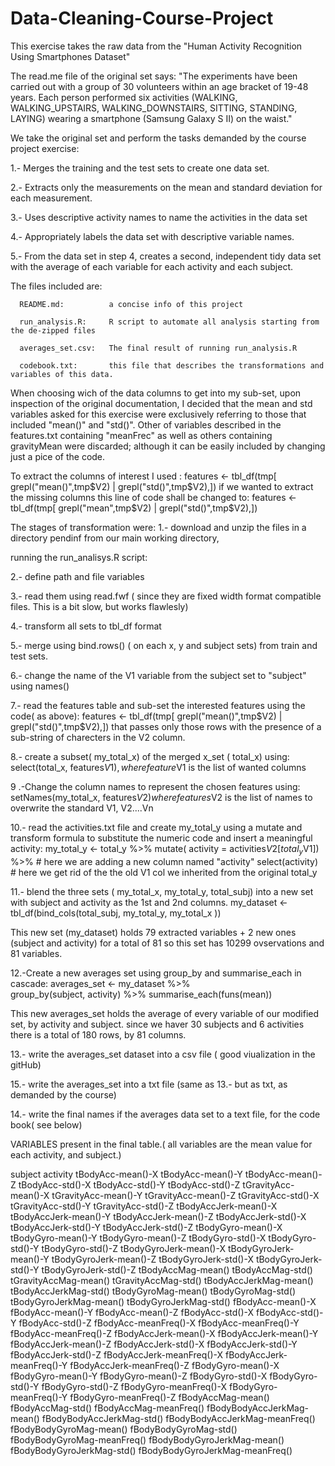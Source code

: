 
# Data-Cleaning-Course-Project

 This exercise  takes the raw data from the "Human Activity Recognition Using Smartphones Dataset"
 
 The read.me file of the original set  says:
 "The experiments have been carried out with a group of 30 volunteers within an age bracket of 19-48 years. Each person performed six activities (WALKING, WALKING_UPSTAIRS, WALKING_DOWNSTAIRS, SITTING, STANDING, LAYING) wearing a smartphone (Samsung Galaxy S II) on the waist."
 
 We take the original set and perform the tasks demanded by the course project exercise:
 
 1.- Merges the training and the test sets to create one data set.
 
 2.- Extracts only the measurements on the mean and standard deviation for each measurement. 
 
 3.- Uses descriptive activity names to name the activities in the data set
 
 4.- Appropriately labels the data set with descriptive variable names. 
 
 5.- From the data set in step 4, creates a second, independent tidy data set with the average of each variable 
   for each activity and each subject.


The files included are:

      README.md:          a concise info of this project

      run_analysis.R:     R script to automate all analysis starting from the de-zipped files 

      averages_set.csv:   The final result of running run_analysis.R

      codebook.txt:       this file that describes the transformations and variables of this data. 


When choosing wich of the data columns to get into my sub-set, upon inspection of the original documentation, I decided that the mean and std variables asked for this exercise were exclusively referring to those that included  "mean()" and "std()". 
Other of variables described in the features.txt  containing "meanFrec"  as well as others containing gravityMean were discarded; although it can be easily included by changing  just a pice of the code.

To extract the columns of interest I used : 
    features <- tbl_df(tmp[ grepl("mean()",tmp$V2) | grepl("std()",tmp$V2),]) 
if we wanted to extract the missing columns this line of code shall be changed to:
    features <- tbl_df(tmp[ grepl("mean",tmp$V2) | grepl("std()",tmp$V2),]) 

The stages of transformation were:
1.- download and unzip the files in a directory pendinf from our main working directory, 

running the run_analisys.R script:

2.- define path and file variables 

3.- read them using read.fwf (  since they are fixed width format compatible files. This is a bit slow, but works flawlesly)

4.- transform all sets to tbl_df format

5.- merge using bind.rows() ( on each x, y and subject sets) from  train and test sets.

6.- change the name of the V1 variable from the subject set to "subject" using names()

7.- read the features table and sub-set  the interested features using the code( as above):
            features <- tbl_df(tmp[ grepl("mean()",tmp$V2) | grepl("std()",tmp$V2),]) 
                that passes only those rows with  the presence of a sub-string of charecters in the V2 column.

8.- create a subset( my_total_x) of the  merged x_set ( total_x) using:
            select(total_x, features$V1), where feature$V1 is the list of wanted columns

9 .-Change the column names to represent the chosen features using:
            setNames(my_total_x, features$V2) where features$V2 is the list of names to overwrite the standard V1, V2....Vn
    
10.- read the activities.txt file and create my_total_y  using a mutate and transform formula to substitute the numeric code and insert a meaningful activity:
    my_total_y <- total_y %>% 
                mutate( activity = activities$V2[total_y$V1]) %>% # here we are adding a new column named "activity"
                select(activity) # here we get rid of the the old V1 col we inherited from the original total_y

11.- blend the three sets ( my_total_x, my_total_y, total_subj) into a new set with subject and activity as the 1st and 2nd columns.
                my_dataset <- tbl_df(bind_cols(total_subj, my_total_y, my_total_x ))

This new set (my_dataset) holds 79  extracted variables + 2 new ones (subject and activity) for a total of 81
so this set has 10299 ovservations and 81 variables.

12.-Create a new averages set using group_by and summarise_each in cascade:
                averages_set <- my_dataset %>%  
                                    group_by(subject, activity) %>%
                                    summarise_each(funs(mean))

This new averages_set holds the average of every variable of our modified set, by activity and subject.
since we haver 30 subjects and 6 activities there is a total of 180 rows, by 81 columns.

13.- write the averages_set dataset into a csv file ( good viualization in the gitHub)

15.- write the averages_set into a txt file (same as 13.- but as txt, as demanded by the course)

 
14.- write the final names if the averages data set to a text file, for the code book( see below)


VARIABLES present in the final table.( all variables are the mean value for each activity, and subject.)

subject
activity
tBodyAcc-mean()-X
tBodyAcc-mean()-Y
tBodyAcc-mean()-Z
tBodyAcc-std()-X
tBodyAcc-std()-Y
tBodyAcc-std()-Z
tGravityAcc-mean()-X
tGravityAcc-mean()-Y
tGravityAcc-mean()-Z
tGravityAcc-std()-X
tGravityAcc-std()-Y
tGravityAcc-std()-Z
tBodyAccJerk-mean()-X
tBodyAccJerk-mean()-Y
tBodyAccJerk-mean()-Z
tBodyAccJerk-std()-X
tBodyAccJerk-std()-Y
tBodyAccJerk-std()-Z
tBodyGyro-mean()-X
tBodyGyro-mean()-Y
tBodyGyro-mean()-Z
tBodyGyro-std()-X
tBodyGyro-std()-Y
tBodyGyro-std()-Z
tBodyGyroJerk-mean()-X
tBodyGyroJerk-mean()-Y
tBodyGyroJerk-mean()-Z
tBodyGyroJerk-std()-X
tBodyGyroJerk-std()-Y
tBodyGyroJerk-std()-Z
tBodyAccMag-mean()
tBodyAccMag-std()
tGravityAccMag-mean()
tGravityAccMag-std()
tBodyAccJerkMag-mean()
tBodyAccJerkMag-std()
tBodyGyroMag-mean()
tBodyGyroMag-std()
tBodyGyroJerkMag-mean()
tBodyGyroJerkMag-std()
fBodyAcc-mean()-X
fBodyAcc-mean()-Y
fBodyAcc-mean()-Z
fBodyAcc-std()-X
fBodyAcc-std()-Y
fBodyAcc-std()-Z
fBodyAcc-meanFreq()-X
fBodyAcc-meanFreq()-Y
fBodyAcc-meanFreq()-Z
fBodyAccJerk-mean()-X
fBodyAccJerk-mean()-Y
fBodyAccJerk-mean()-Z
fBodyAccJerk-std()-X
fBodyAccJerk-std()-Y
fBodyAccJerk-std()-Z
fBodyAccJerk-meanFreq()-X
fBodyAccJerk-meanFreq()-Y
fBodyAccJerk-meanFreq()-Z
fBodyGyro-mean()-X
fBodyGyro-mean()-Y
fBodyGyro-mean()-Z
fBodyGyro-std()-X
fBodyGyro-std()-Y
fBodyGyro-std()-Z
fBodyGyro-meanFreq()-X
fBodyGyro-meanFreq()-Y
fBodyGyro-meanFreq()-Z
fBodyAccMag-mean()
fBodyAccMag-std()
fBodyAccMag-meanFreq()
fBodyBodyAccJerkMag-mean()
fBodyBodyAccJerkMag-std()
fBodyBodyAccJerkMag-meanFreq()
fBodyBodyGyroMag-mean()
fBodyBodyGyroMag-std()
fBodyBodyGyroMag-meanFreq()
fBodyBodyGyroJerkMag-mean()
fBodyBodyGyroJerkMag-std()
fBodyBodyGyroJerkMag-meanFreq()
